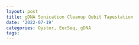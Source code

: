 ```yaml
---
layout: post
title: gDNA Sonication Cleanup Qubit Tapestation
date: '2022-07-19'
categories: Oyster, EecSeq, gDNA
tags: 
---
```

